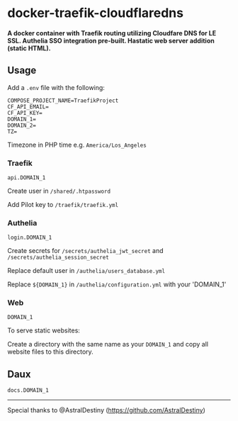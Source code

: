 # docker-traefik-cloudflaredns

#### A docker container with Traefik routing utilizing Cloudfare DNS for LE SSL. Authelia SSO integration pre-built. Hastatic web server addition (static HTML).

## Usage

Add a `.env` file with the following:

```
COMPOSE_PROJECT_NAME=TraefikProject
CF_API_EMAIL=
CF_API_KEY=
DOMAIN_1=
DOMAIN_2=
TZ=
```
Timezone in PHP time e.g. `America/Los_Angeles`

### Traefik
`api.DOMAIN_1`

Create user in `/shared/.htpassword`

Add Pilot key to `/traefik/traefik.yml`

### Authelia
`login.DOMAIN_1`

Create secrets for `/secrets/authelia_jwt_secret` and `/secrets/authelia_session_secret`

Replace default user in `/authelia/users_database.yml`

Replace `${DOMAIN_1}` in `/authelia/configuration.yml` with your 'DOMAIN_1'

### Web
`DOMAIN_1`

To serve static websites:

Create a directory with the same name as your `DOMAIN_1` and copy all website files to this directory.

## Daux
`docs.DOMAIN_1`

<hr>

Special thanks to @AstralDestiny (https://github.com/AstralDestiny)